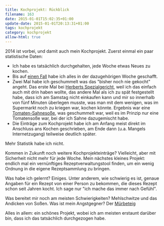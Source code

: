 ```yaml
---
title: Kochprojekt: Rückblick
filename: 163
date: 2015-01-01T15:02:35+01:00
update-date: 2015-01-01T20:13:31+01:00
tags: kochprojekt
category: kochprojekt
allow-html: true
---
```

<p>2014 ist vorbei, und damit auch mein Kochprojekt. Zuerst einmal ein paar statistische Daten:</p>
<ul>
<li>Ich habe es tatsächlich durchgehalten, jede Woche etwas Neues zu kochen.</li>
<li>Bis auf <a href="/blogposts/92">einen Fall</a> habe ich alles in der dazugehörigen Woche geschafft.</li>
<li>Zwei Mal habe ich geschummelt was das "bisher noch nie gekocht" angeht. Das erste Mal bei <a href="/blogposts/115">Herberts Spezialgericht</a>, weil ich das einfach auch mit drin haben wollte, das andere Mal als ich zu spät festgestellt habe, dass ich am Samstag nicht einkaufen kann und mir so innerhalb von fünf Minuten überlegen musste, was man mit dem wenigen, was im Supermarkt noch zu kriegen war, kochen könnte. Ergebnis war eine <a href="/blogposts/152">Tomaten-Sahnesoße</a>, was geschummelt war, weil es im Prinzip nur eine Tomatensoße war, bei der ich Sahne dazugemischt habe.</li>
<li>Die Einträge zum Kochprojekt habe ich am Anfang meist direkt im Anschluss ans Kochen geschrieben, am Ende dann (u.a. Mangels Internetzugang) teilweise deutlich später.</li>
</ul>
<p>Mehr Statistik habe ich nicht.</p>
<p>Kommen in Zukunft noch weitere Kochprojekteinträge? Vielleicht, aber mit Sicherheit nicht mehr für jede Woche. Mein nächstes kleines Projekt: endlich mal ein vernünftiges Rezeptverwaltungstool finden, um ein wenig Ordnung in die eigene Rezeptsammlung zu bringen.</p>
<p>Was habe ich gelernt? Einiges. Unter anderem, wie schwierig es ist, genaue Angaben für ein Rezept von einer Person zu bekommen, die dieses Rezept schon seit Jahren kocht. Ich sage nur "ich mache das immer nach Gefühl".</p>
<p>Was bereitet mir noch am meisten Schwierigkeiten? Mehlschwitze und das Andicken von Soßen. Was ist mein Angstgegner? Der <a href="/blogposts/96">Mürbeteig</a></p>
<p>Alles in allem: ein schönes Projekt, wobei ich am meisten erstaunt darüber bin, dass ich das tatsächlich durchgezogen habe.</p>
